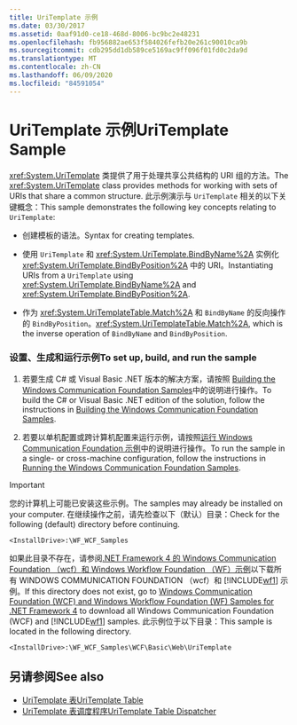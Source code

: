 ```yaml
---
title: UriTemplate 示例
ms.date: 03/30/2017
ms.assetid: 0aaf91d0-ce18-468d-8006-bc9bc2e48231
ms.openlocfilehash: fb956882ae653f584026fefb20e261c90010ca9b
ms.sourcegitcommit: cdb295dd1db589ce5169ac9ff096f01fd0c2da9d
ms.translationtype: MT
ms.contentlocale: zh-CN
ms.lasthandoff: 06/09/2020
ms.locfileid: "84591054"
---
```

# <a name="uritemplate-sample"></a><span data-ttu-id="71a2d-102">UriTemplate 示例</span><span class="sxs-lookup"><span data-stu-id="71a2d-102">UriTemplate Sample</span></span>
<span data-ttu-id="71a2d-103"><xref:System.UriTemplate> 类提供了用于处理共享公共结构的 URI 组的方法。</span><span class="sxs-lookup"><span data-stu-id="71a2d-103">The <xref:System.UriTemplate> class provides methods for working with sets of URIs that share a common structure.</span></span> <span data-ttu-id="71a2d-104">此示例演示与 `UriTemplate` 相关的以下关键概念：</span><span class="sxs-lookup"><span data-stu-id="71a2d-104">This sample demonstrates the following key concepts relating to `UriTemplate`:</span></span>  
  
- <span data-ttu-id="71a2d-105">创建模板的语法。</span><span class="sxs-lookup"><span data-stu-id="71a2d-105">Syntax for creating templates.</span></span>  
  
- <span data-ttu-id="71a2d-106">使用 `UriTemplate` 和 <xref:System.UriTemplate.BindByName%2A> 实例化 <xref:System.UriTemplate.BindByPosition%2A> 中的 URI。</span><span class="sxs-lookup"><span data-stu-id="71a2d-106">Instantiating URIs from a `UriTemplate` using <xref:System.UriTemplate.BindByName%2A> and <xref:System.UriTemplate.BindByPosition%2A>.</span></span>  
  
- <span data-ttu-id="71a2d-107">作为 <xref:System.UriTemplateTable.Match%2A> 和 `BindByName` 的反向操作的 `BindByPosition`。</span><span class="sxs-lookup"><span data-stu-id="71a2d-107"><xref:System.UriTemplateTable.Match%2A>, which is the inverse operation of `BindByName` and `BindByPosition`.</span></span>  
  
### <a name="to-set-up-build-and-run-the-sample"></a><span data-ttu-id="71a2d-108">设置、生成和运行示例</span><span class="sxs-lookup"><span data-stu-id="71a2d-108">To set up, build, and run the sample</span></span>  
  
1. <span data-ttu-id="71a2d-109">若要生成 C# 或 Visual Basic .NET 版本的解决方案，请按照 [Building the Windows Communication Foundation Samples](building-the-samples.md)中的说明进行操作。</span><span class="sxs-lookup"><span data-stu-id="71a2d-109">To build the C# or Visual Basic .NET edition of the solution, follow the instructions in [Building the Windows Communication Foundation Samples](building-the-samples.md).</span></span>  
  
2. <span data-ttu-id="71a2d-110">若要以单机配置或跨计算机配置来运行示例，请按照[运行 Windows Communication Foundation 示例](running-the-samples.md)中的说明进行操作。</span><span class="sxs-lookup"><span data-stu-id="71a2d-110">To run the sample in a single- or cross-machine configuration, follow the instructions in [Running the Windows Communication Foundation Samples](running-the-samples.md).</span></span>  
  
> [!IMPORTANT]
> <span data-ttu-id="71a2d-111">您的计算机上可能已安装这些示例。</span><span class="sxs-lookup"><span data-stu-id="71a2d-111">The samples may already be installed on your computer.</span></span> <span data-ttu-id="71a2d-112">在继续操作之前，请先检查以下（默认）目录：</span><span class="sxs-lookup"><span data-stu-id="71a2d-112">Check for the following (default) directory before continuing.</span></span>  
>
> `<InstallDrive>:\WF_WCF_Samples`  
>
> <span data-ttu-id="71a2d-113">如果此目录不存在，请参阅[.NET Framework 4 的 Windows Communication Foundation （wcf）和 Windows Workflow Foundation （WF）示例](https://www.microsoft.com/download/details.aspx?id=21459)以下载所有 WINDOWS COMMUNICATION FOUNDATION （wcf）和 [!INCLUDE[wf1](../../../../includes/wf1-md.md)] 示例。</span><span class="sxs-lookup"><span data-stu-id="71a2d-113">If this directory does not exist, go to [Windows Communication Foundation (WCF) and Windows Workflow Foundation (WF) Samples for .NET Framework 4](https://www.microsoft.com/download/details.aspx?id=21459) to download all Windows Communication Foundation (WCF) and [!INCLUDE[wf1](../../../../includes/wf1-md.md)] samples.</span></span> <span data-ttu-id="71a2d-114">此示例位于以下目录：</span><span class="sxs-lookup"><span data-stu-id="71a2d-114">This sample is located in the following directory.</span></span>  
>
> `<InstallDrive>:\WF_WCF_Samples\WCF\Basic\Web\UriTemplate`  
  
## <a name="see-also"></a><span data-ttu-id="71a2d-115">另请参阅</span><span class="sxs-lookup"><span data-stu-id="71a2d-115">See also</span></span>

- [<span data-ttu-id="71a2d-116">UriTemplate 表</span><span class="sxs-lookup"><span data-stu-id="71a2d-116">UriTemplate Table</span></span>](uritemplate-table-sample.md)
- [<span data-ttu-id="71a2d-117">UriTemplate 表调度程序</span><span class="sxs-lookup"><span data-stu-id="71a2d-117">UriTemplate Table Dispatcher</span></span>](uritemplate-table-dispatcher-sample.md)
